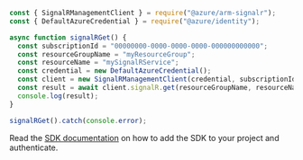 ```javascript
const { SignalRManagementClient } = require("@azure/arm-signalr");
const { DefaultAzureCredential } = require("@azure/identity");

async function signalRGet() {
  const subscriptionId = "00000000-0000-0000-0000-000000000000";
  const resourceGroupName = "myResourceGroup";
  const resourceName = "mySignalRService";
  const credential = new DefaultAzureCredential();
  const client = new SignalRManagementClient(credential, subscriptionId);
  const result = await client.signalR.get(resourceGroupName, resourceName);
  console.log(result);
}

signalRGet().catch(console.error);
```

Read the [SDK documentation](https://github.com/Azure/azure-sdk-for-js/blob/%40azure%2Farm-signalr_5.1.0/sdk/signalr/arm-signalr/README.md) on how to add the SDK to your project and authenticate.
